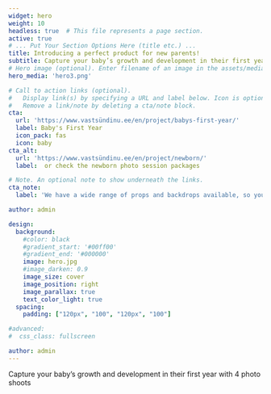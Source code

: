 ```yaml
---
widget: hero
weight: 10
headless: true  # This file represents a page section.
active: true
# ... Put Your Section Options Here (title etc.) ...
title: Introducing a perfect product for new parents!
subtitle: Capture your baby’s growth and development in their first year with 4 photo shoots
# Hero image (optional). Enter filename of an image in the assets/media/ folder.
hero_media: 'hero3.png'

# Call to action links (optional).
#   Display link(s) by specifying a URL and label below. Icon is optional for `cta`.
#   Remove a link/note by deleting a cta/note block.
cta:
  url: 'https://www.vastsündinu.ee/en/project/babys-first-year/'
  label: Baby's First Year
  icon_pack: fas
  icon: baby
cta_alt:
  url: 'https://www.vastsündinu.ee/en/project/newborn/'
  label:  or check the newborn photo session packages

# Note. An optional note to show underneath the links.
cta_note:
  label: 'We have a wide range of props and backdrops available, so you can create a truly unique photo session'

author: admin

design:
  background:
    #color: black
    #gradient_start: '#00ff00'
    #gradient_end: '#000000'
    image: hero.jpg
    #image_darken: 0.9
    image_size: cover
    image_position: right
    image_parallax: true
    text_color_light: true
  spacing:
    padding: ["120px", "100", "120px", "100"]

#advanced:
#  css_class: fullscreen

author: admin
---
```

Capture your baby’s growth and development in their first year with 4 photo shoots